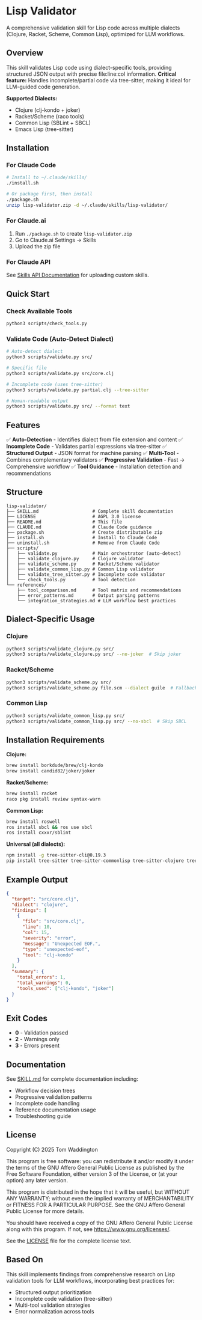 # Lisp Validator

A comprehensive validation skill for Lisp code across multiple dialects (Clojure, Racket, Scheme, Common Lisp), optimized for LLM workflows.

## Overview

This skill validates Lisp code using dialect-specific tools, providing structured JSON output with precise file:line:col information. **Critical feature:** Handles incomplete/partial code via tree-sitter, making it ideal for LLM-guided code generation.

**Supported Dialects:**
- Clojure (clj-kondo + joker)
- Racket/Scheme (raco tools)
- Common Lisp (SBLint + SBCL)
- Emacs Lisp (tree-sitter)

## Installation

### For Claude Code

```bash
# Install to ~/.claude/skills/
./install.sh

# Or package first, then install
./package.sh
unzip lisp-validator.zip -d ~/.claude/skills/lisp-validator/
```

### For Claude.ai

1. Run `./package.sh` to create `lisp-validator.zip`
2. Go to Claude.ai Settings → Skills
3. Upload the zip file

### For Claude API

See [Skills API Documentation](https://docs.claude.com/en/api/skills-guide) for uploading custom skills.

## Quick Start

### Check Available Tools

```bash
python3 scripts/check_tools.py
```

### Validate Code (Auto-Detect Dialect)

```bash
# Auto-detect dialect
python3 scripts/validate.py src/

# Specific file
python3 scripts/validate.py src/core.clj

# Incomplete code (uses tree-sitter)
python3 scripts/validate.py partial.clj --tree-sitter

# Human-readable output
python3 scripts/validate.py src/ --format text
```

## Features

✅ **Auto-Detection** - Identifies dialect from file extension and content
✅ **Incomplete Code** - Validates partial expressions via tree-sitter
✅ **Structured Output** - JSON format for machine parsing
✅ **Multi-Tool** - Combines complementary validators
✅ **Progressive Validation** - Fast → Comprehensive workflow
✅ **Tool Guidance** - Installation detection and recommendations

## Structure

```
lisp-validator/
├── SKILL.md                    # Complete skill documentation
├── LICENSE                     # AGPL 3.0 license
├── README.md                   # This file
├── CLAUDE.md                   # Claude Code guidance
├── package.sh                  # Create distributable zip
├── install.sh                  # Install to Claude Code
├── uninstall.sh                # Remove from Claude Code
├── scripts/
│   ├── validate.py             # Main orchestrator (auto-detect)
│   ├── validate_clojure.py     # Clojure validator
│   ├── validate_scheme.py      # Racket/Scheme validator
│   ├── validate_common_lisp.py # Common Lisp validator
│   ├── validate_tree_sitter.py # Incomplete code validator
│   └── check_tools.py          # Tool detection
└── references/
    ├── tool_comparison.md      # Tool matrix and recommendations
    ├── error_patterns.md       # Output parsing patterns
    └── integration_strategies.md # LLM workflow best practices
```

## Dialect-Specific Usage

### Clojure

```bash
python3 scripts/validate_clojure.py src/
python3 scripts/validate_clojure.py src/ --no-joker  # Skip joker
```

### Racket/Scheme

```bash
python3 scripts/validate_scheme.py src/
python3 scripts/validate_scheme.py file.scm --dialect guile  # Fallback
```

### Common Lisp

```bash
python3 scripts/validate_common_lisp.py src/
python3 scripts/validate_common_lisp.py src/ --no-sbcl  # Skip SBCL
```

## Installation Requirements

**Clojure:**
```bash
brew install borkdude/brew/clj-kondo
brew install candid82/joker/joker
```

**Racket/Scheme:**
```bash
brew install racket
raco pkg install review syntax-warn
```

**Common Lisp:**
```bash
brew install roswell
ros install sbcl && ros use sbcl
ros install cxxxr/sblint
```

**Universal (all dialects):**
```bash
npm install -g tree-sitter-cli@0.19.3
pip install tree-sitter tree-sitter-commonlisp tree-sitter-clojure tree-sitter-elisp
```

## Example Output

```json
{
  "target": "src/core.clj",
  "dialect": "clojure",
  "findings": [
    {
      "file": "src/core.clj",
      "line": 10,
      "col": 15,
      "severity": "error",
      "message": "Unexpected EOF.",
      "type": "unexpected-eof",
      "tool": "clj-kondo"
    }
  ],
  "summary": {
    "total_errors": 1,
    "total_warnings": 0,
    "tools_used": ["clj-kondo", "joker"]
  }
}
```

## Exit Codes

- **0** - Validation passed
- **2** - Warnings only
- **3** - Errors present

## Documentation

See [SKILL.md](SKILL.md) for complete documentation including:
- Workflow decision trees
- Progressive validation patterns
- Incomplete code handling
- Reference documentation usage
- Troubleshooting guide

## License

Copyright (C) 2025 Tom Waddington

This program is free software: you can redistribute it and/or modify it under the terms of the GNU Affero General Public License as published by the Free Software Foundation, either version 3 of the License, or (at your option) any later version.

This program is distributed in the hope that it will be useful, but WITHOUT ANY WARRANTY; without even the implied warranty of MERCHANTABILITY or FITNESS FOR A PARTICULAR PURPOSE. See the GNU Affero General Public License for more details.

You should have received a copy of the GNU Affero General Public License along with this program. If not, see <https://www.gnu.org/licenses/>.

See the [LICENSE](LICENSE) file for the complete license text.

## Based On

This skill implements findings from comprehensive research on Lisp validation tools for LLM workflows, incorporating best practices for:
- Structured output prioritization
- Incomplete code validation (tree-sitter)
- Multi-tool validation strategies
- Error normalization across tools
